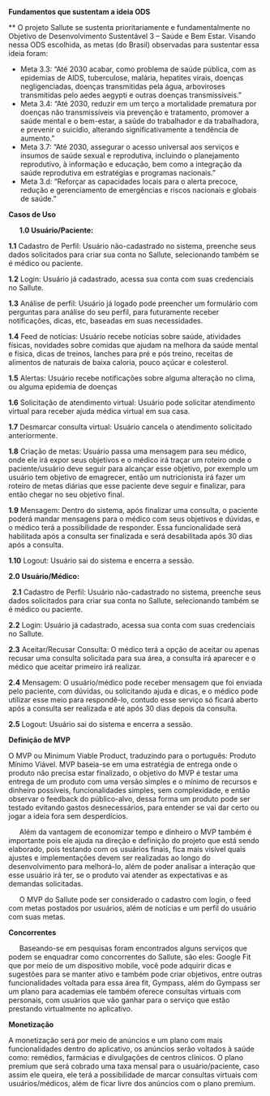 ﻿**Fundamentos que sustentam a ideia ODS** 

**	O projeto Sallute se sustenta prioritariamente e fundamentalmente no Objetivo de Desenvolvimento Sustentável 3 – Saúde e Bem Estar. Visando nessa ODS escolhida, as metas (do Brasil) observadas para sustentar essa ideia foram:

- Meta 3.3: “Até 2030 acabar, como problema de saúde pública, com as epidemias de AIDS, tuberculose, malária, hepatites virais, doenças negligenciadas, doenças transmitidas pela água, arboviroses transmitidas pelo aedes aegypti e outras doenças transmissíveis.”
- Meta 3.4: “Até 2030, reduzir em um terço a mortalidade prematura por doenças não transmissíveis via prevenção e tratamento, promover a saúde mental e o bem-estar, a saúde do trabalhador e da trabalhadora, e prevenir o suicídio, alterando significativamente a tendência de aumento.”
- Meta 3.7: “Até 2030, assegurar o acesso universal aos serviços e insumos de saúde sexual e reprodutiva, incluindo o planejamento reprodutivo, à informação e educação, bem como a integração da saúde reprodutiva em estratégias e programas nacionais.”
- Meta 3.d: “Reforçar as capacidades locais para o alerta precoce, redução e gerenciamento de emergências e riscos nacionais e globais de saúde.”




















**Casos de Uso**


`	`**1.0 Usuário/Paciente:**

**1.1** Cadastro de Perfil: Usuário não-cadastrado no sistema, preenche seus dados solicitados para criar sua conta no Sallute, selecionando também se é médico ou paciente. 

**1.2** Login: Usuário já cadastrado, acessa sua conta com suas credenciais no  Sallute.

**1.3** Análise de perfil: Usuário já logado pode preencher um formulário com perguntas para análise do seu perfil, para futuramente receber notificações, dicas, etc, baseadas em suas necessidades.

**1.4** Feed de notícias: Usuário recebe notícias sobre saúde, atividades físicas, novidades sobre comidas que ajudam na melhora da saúde mental e física, dicas de treinos, lanches para pré e pós treino, receitas de alimentos de naturais de baixa caloria, pouco açúcar e colesterol.

**1.5** Alertas: Usuário recebe notificações sobre alguma alteração no clima, ou alguma epidemia de doenças

**1.6** Solicitação de atendimento virtual: Usuário pode solicitar atendimento virtual para receber ajuda médica virtual em sua casa.

**1.7** Desmarcar consulta virtual: Usuário cancela o atendimento solicitado anteriormente. 

**1.8** Criação de metas: Usuário passa uma mensagem para seu médico, onde ele irá expor seus objetivos e o médico irá traçar um roteiro onde o paciente/usuário deve seguir para alcançar esse objetivo, por exemplo um usuário tem objetivo de emagrecer, então um nutricionista irá fazer um roteiro de metas diárias que esse paciente deve seguir e finalizar, para então chegar no seu objetivo final.

**1.9** Mensagem: Dentro do sistema, após finalizar uma consulta, o paciente poderá mandar mensagens para o médico com seus objetivos e dúvidas, e o médico terá a possibilidade de responder. Essa funcionalidade será habilitada após a consulta ser finalizada e será desabilitada após 30 dias após a consulta.

**1.10**  Logout: Usuário sai do sistema e encerra a sessão.


**2.0 Usuário/Médico:**

` `**2.1** Cadastro de Perfil: Usuário não-cadastrado no sistema, preenche seus dados solicitados para criar sua conta no Sallute, selecionando também se é médico ou paciente. 

**2.2** Login: Usuário já cadastrado, acessa sua conta com suas credenciais no  Sallute.

**2.3** Aceitar/Recusar Consulta: O médico terá a opção de aceitar ou apenas recusar uma consulta solicitada para sua área, a consulta irá aparecer e o médico que aceitar primeiro irá realizar.

**2.4** Mensagem:  O usuário/médico pode receber mensagem que foi enviada pelo paciente, com dúvidas, ou solicitando ajuda e dicas, e o médico pode utilizar esse meio para respondê-lo, contudo esse serviço só ficará aberto após a consulta ser realizada e até após 30 dias depois da consulta.

**2.5** Logout: Usuário sai do sistema e encerra a sessão.













**Definição de MVP**

O MVP ou Minimum Viable Product, traduzindo para o português: Produto Mínimo Viável. MVP baseia-se em uma estratégia de entrega onde o produto não precisa estar finalizado, o objetivo do MVP é testar uma entrega de um produto com uma versão simples e o mínimo de recursos e dinheiro possíveis, funcionalidades simples, sem complexidade, e então observar o feedback do público-alvo, dessa forma um produto pode ser testado evitando gastos desnecessários, para entender se vai dar certo ou jogar a ideia fora sem desperdícios.  

`	`Além da vantagem de economizar tempo e dinheiro o MVP também é importante pois ele ajuda na direção e definição do projeto que está sendo elaborado, pois testando com os usuários finais, fica mais visível quais ajustes e implementações devem ser realizadas ao longo do desenvolvimento para melhorá-lo, além de poder analisar a interação que esse usuário irá ter, se o produto vai atender as expectativas e as demandas solicitadas. 

`	`O MVP do Sallute pode ser considerado o cadastro com login, o feed com metas postados por usuários, além de notícias e um perfil do usuário com suas metas. 



















**Concorrentes**

`	`Baseando-se em pesquisas foram encontrados alguns serviços que podem se enquadrar como concorrentes do Sallute, são eles: Google Fit que por meio de um dispositivo mobile, você pode adquirir dicas e sugestões para se manter ativo e também pode criar objetivos, entre outras funcionalidades voltada para essa área fit, Gympass, além do Gympass ser um plano para academias ele também oferece consultas virtuais com personais, com usuários que vão ganhar para o serviço que estão prestando virtualmente no aplicativo.




























**Monetização**

A monetização será por meio de anúncios e um plano com mais funcionalidades dentro do aplicativo, os anúncios serão voltados à saúde como: remédios, farmácias e divulgações de centros clínicos. O plano premium que será cobrado uma taxa mensal para o usuário/paciente, caso assim ele queira, ele terá a possibilidade de marcar consultas virtuais com usuários/médicos, além de ficar livre dos anúncios com o plano premium.
